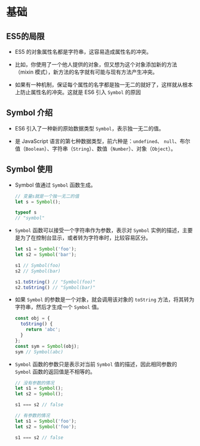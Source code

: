 # 基础

## ES5的局限

  - ES5 的对象属性名都是字符串，这容易造成属性名的冲突。

  - 比如，你使用了一个他人提供的对象，但又想为这个对象添加新的方法（mixin 模式），新方法的名字就有可能与现有方法产生冲突。

  - 如果有一种机制，保证每个属性的名字都是独一无二的就好了，这样就从根本上防止属性名的冲突。这就是 ES6 引入 `Symbol` 的原因

## Symbol 介绍

  - ES6 引入了一种新的原始数据类型 `Symbol`，表示独一无二的值。

  - 是 JavaScript 语言的第七种数据类型，前六种是：`undefined`、 `null`、布尔值（`Boolean`）、字符串（`String`）、数值（`Number`）、对象（`Object`）。

## Symbol 使用

  - Symbol 值通过 `Symbol` 函数生成。

    ```javascript
    // 变量s就是一个独一无二的值
    let s = Symbol();

    typeof s
    // "symbol"
    ```

  - `Symbol` 函数可以接受一个字符串作为参数，表示对 `Symbol` 实例的描述，主要是为了在控制台显示，或者转为字符串时，比较容易区分。

    ```javascript
    let s1 = Symbol('foo');
    let s2 = Symbol('bar');

    s1 // Symbol(foo)
    s2 // Symbol(bar)

    s1.toString() // "Symbol(foo)"
    s2.toString() // "Symbol(bar)"
    ```

  - 如果 `Symbol` 的参数是一个对象，就会调用该对象的 `toString` 方法，将其转为字符串，然后才生成一个 `Symbol` 值。

    ```javascript
    const obj = {
      toString() {
        return 'abc';
      }
    };
    const sym = Symbol(obj);
    sym // Symbol(abc)
    ```

  - `Symbol` 函数的参数只是表示对当前 `Symbol` 值的描述，因此相同参数的 `Symbol` 函数的返回值是不相等的。

    ```javascript
    // 没有参数的情况
    let s1 = Symbol();
    let s2 = Symbol();

    s1 === s2 // false
    ```

    ```javascript
    // 有参数的情况
    let s1 = Symbol('foo');
    let s2 = Symbol('foo');

    s1 === s2 // false
    ```
